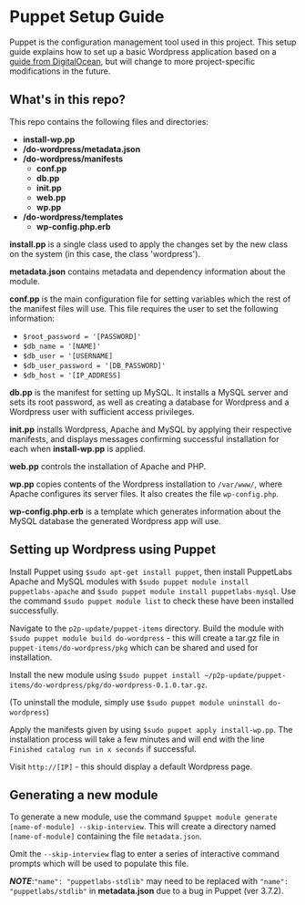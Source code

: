 # Puppet Setup Guide

Puppet is the configuration management tool used in this project. This setup guide explains how to set up a basic Wordpress application based on a [guide from DigitalOcean](https://www.digitalocean.com/community/tutorials/how-to-create-a-puppet-module-to-automate-wordpress-installation-on-ubuntu-14-04), but will change to more project-specific modifications in the future.

## What's in this repo?

This repo contains the following files and directories:
   * **install-wp.pp**
   * **/do-wordpress/metadata.json**
   * **/do-wordpress/manifests**
      * **conf.pp**
      * **db.pp**
      * **init.pp**
      * **web.pp**
      * **wp.pp**
   * **/do-wordpress/templates**
      * **wp-config.php.erb**

**install.pp** is a single class used to apply the changes set by the new class on the system (in this case, the class 'wordpress').

**metadata.json** contains metadata and dependency information about the module.

**conf.pp** is the main configuration file for setting variables which the rest of the manifest files will use. This file requires the user to set the following information:
   * `$root_password = '[PASSWORD]'`
   * `$db_name = '[NAME]'`
   * `$db_user = '[USERNAME]`
   * `$db_user_password = '[DB_PASSWORD]'`
   * `$db_host = '[IP_ADDRESS]`

**db.pp** is the manifest for setting up MySQL. It installs a MySQL server and sets its root password, as well as creating a database for Wordpress and a Wordpress user with sufficient access privileges.

**init.pp** installs Wordpress, Apache and MySQL by applying their respective manifests, and displays messages confirming successful installation for each when **install-wp.pp** is applied.

**web.pp** controls the installation of Apache and PHP.

**wp.pp** copies contents of the Wordpress installation to `/var/www/`, where Apache configures its server files. It also creates the file `wp-config.php`.

**wp-config.php.erb** is a template which generates information about the MySQL database the generated Wordpress app will use.

## Setting up Wordpress using Puppet

Install Puppet using `$sudo apt-get install puppet`, then install PuppetLabs Apache and MySQL modules with `$sudo puppet module install puppetlabs-apache` and `$sudo puppet module install puppetlabs-mysql`. Use the command `$sudo puppet module list` to check these have been installed successfully.

Navigate to the `p2p-update/puppet-items` directory. Build the module with `$sudo puppet module build do-wordpress` - this will create a tar.gz file in `puppet-items/do-wordpress/pkg` which can be shared and used for installation.

Install the new module using `$sudo puppet install ~/p2p-update/puppet-items/do-wordpress/pkg/do-wordpress-0.1.0.tar.gz`.

(To uninstall the module, simply use `$sudo puppet module uninstall do-wordpress`)

Apply the manifests given by using `$sudo puppet apply install-wp.pp`. The installation process will take a few minutes and will end with the line `Finished catalog run in x seconds` if successful.

Visit `http://[IP]` - this should display a default Wordpress page.

## Generating a new module

To generate a new module, use the command `$puppet module generate [name-of-module] --skip-interview`. This will create a directory named `[name-of-module]` containing the file `metadata.json`.

Omit the `--skip-interview` flag to enter a series of interactive command prompts which will be used to populate this file.

**_NOTE_**:`"name": "puppetlabs-stdlib"` may need to be replaced with `"name": "puppetlabs/stdlib"` in **metadata.json** due to a bug in Puppet (ver 3.7.2).
